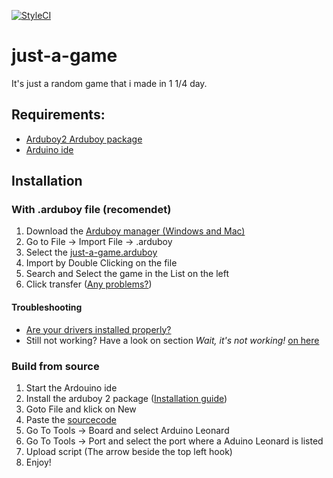 
[![StyleCI](https://styleci.io/repos/98631810/shield?branch=master)](https://styleci.io/repos/98631810)
# just-a-game
It's just a random game that i made in 1 1/4 day.

## Requirements:
 - [Arduboy2 Arduboy package](https://github.com/MLXXXp/Arduboy2)
 - [Arduino ide](https://www.arduino.cc/en/main/software)


## Installation
### With .arduboy file (recomendet)
1. Download the [Arduboy manager (Windows and Mac) ](http://www.crait.net/arduboy/)
2. Go to File -> Import File -> .arduboy
3. Select the [just-a-game.arduboy](https://github.com/cripiLP/just-a-game/raw/master/build/just-a-game.arduboy)
4. Import by Double Clicking on the file
5. Search and Select the game in the List on the left
6. Click transfer ([Any problems?](https://github.com/cripiLP/just-a-game/blob/master/README.md#troubleshooting))

#### Troubleshooting
- [Are your drivers installed properly?](https://community.arduboy.com/t/arduboy-driver-installation-windows-os-x/2276)
- Still not working? Have a look on section _Wait, it's not working!_ [on here](https://community.arduboy.com/t/arduboy-manager-2-0-released/2809)

### Build from source
1. Start the Ardouino ide
2. Install the arduboy 2 package ([Installation guide](https://community.arduboy.com/t/quick-start-guide/2790))
3. Goto File and klick on New
4. Paste the [sourcecode](src/just-a-game/just-a-game.ino) 
5. Go To Tools -> Board and select Arduino Leonard
6. Go To Tools -> Port and select the port where a Aduino Leonard is listed
7. Upload script (The arrow beside the top left hook)
8. Enjoy!